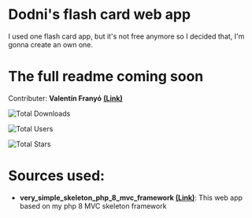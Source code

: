 # Dodni's flash card web app
 I used one flash card app, but it's not free anymore so I decided that, I'm gonna create an own one.

# The full readme coming soon

 Contributer: **Valentín Franyó** **[(Link)](https://github.com/Valentin-Franyo)**
 
![Total Downloads](https://img.shields.io/github/downloads/Dodni/dodni-flash-card-web-app/total)

![Total Users](https://img.shields.io/github/forks/Dodni/dodni-flash-card-web-app?style=social)

![Total Stars](https://img.shields.io/github/stars/Dodni/dodni-flash-card-web-app?style=social)

# Sources used:
- **very_simple_skeleton_php_8_mvc_framework [(Link)](https://github.com/Dodni/very_simple_skeleton_php_8_mvc_framework/tree/main)**: This web app based on my php 8 MVC skeleton framework
